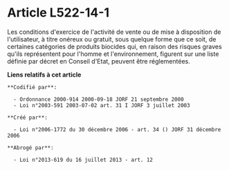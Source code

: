 # Article L522-14-1

Les conditions d'exercice de l'activité de vente ou de mise à disposition de l'utilisateur, à titre onéreux ou gratuit, sous
quelque forme que ce soit, de certaines catégories de produits biocides qui, en raison des risques graves qu'ils représentent
pour l'homme et l'environnement, figurent sur une liste définie par décret en Conseil d'Etat, peuvent être réglementées.

**Liens relatifs à cet article**

	**Codifié par**:

	  - Ordonnance 2000-914 2000-09-18 JORF 21 septembre 2000
	  - Loi n°2003-591 2003-07-02 art. 31 I JORF 3 juillet 2003

	**Créé par**:

	  - Loi n°2006-1772 du 30 décembre 2006 - art. 34 () JORF 31 décembre 2006

	**Abrogé par**:

	  - Loi n°2013-619 du 16 juillet 2013 - art. 12
